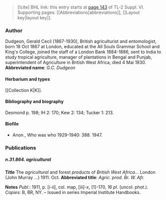 > [!cite] BHL link: this entry starts at [page 143](https://www.biodiversitylibrary.org/page/33260131) of TL-2 Suppl. VI.
> Supporting pages: [[Abbreviations|abbreviations]], [[Layout key|layout key]].

### Author

Dudgeon, Gerald Cecil (1867-1930), British agriculturist and entomologist, born 18 Oct 1867 at London, educated at the All Souls Grammar School and King's College, joined the staff of a London Bank 1884-1886, sent to India to study tropical agriculture, manager of plantations in Bengal and Punjab, superintendent of Agriculture in British West Africa, died 4 Mai 1930. 
**Abbreviated name**: *G.C. Dudgeon*

#### Herbarium and types

[[Collection K|K]].

#### Bibliography and biography

Desmond p. 198; IH 2: 170; Kew 2: 134; Tucker 1: 213.

#### Biofile

- Anon., Who was who 1929-1940: 388. 1947.

### Publications

##### n.31.864. agricultural

**Title**
The *agricultural* and forest *products* of *British West Africa*... London (John Murray ...) 1911. Oct.
**Abbreviated title**: *Agric. prod. Br. W. Afr.*

**Notes**
*Publ*.: 1911, p. \[i-ii\], col. map, \[iii\]-x, \[1\]-170, *16 pl*. (uncol. phot.). *Copies*: B, BR, NY. – Issued in series Imperial Institute Handbooks.

